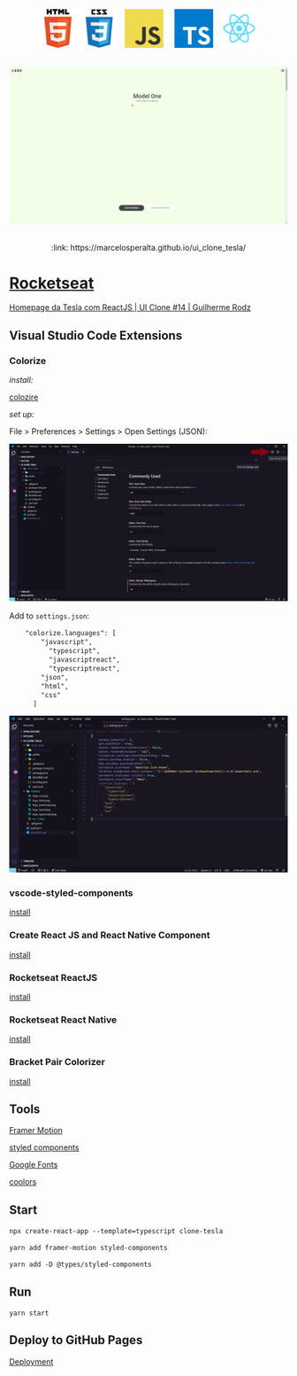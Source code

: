 <div align="center">
    <img src="./readme/logo_html.png" width="70">
    <img src="./readme/logo_css.png" width="70">
    &nbsp;
    <img src="./readme/logo_javascript.png" width="70">
    &nbsp;
    &nbsp;
    <img src="./readme/logo_typescript.png" width="70">
    &nbsp;
    <img src="./readme/logo_react.png" width="70">
</div>

<br>

![screenshot](./readme/screenshot.gif)

<br>

<div align="center">
:link: https://marcelosperalta.github.io/ui_clone_tesla/
</div>

# [Rocketseat](https://rocketseat.com.br/)

[Homepage da Tesla com ReactJS | UI Clone #14 | Guilherme Rodz](https://www.youtube.com/watch?v=Mf4Se4ZGcG8&t=1s)  

## Visual Studio Code Extensions

### Colorize

_install:_

[colozire](https://marketplace.visualstudio.com/items?itemName=kamikillerto.vscode-colorize)

_set up:_

File > Preferences > Settings > Open Settings (JSON):  

![settings.json](./readme/vsc_1.png)  

Add to ```settings.json```:

```
    "colorize.languages": [
        "javascript",
          "typescript",
          "javascriptreact",
          "typescriptreact",
        "json",
        "html",
        "css"
      ]
```

![settings.json](./readme/vsc_2.png)  

### vscode-styled-components

[install](https://marketplace.visualstudio.com/items?itemName=jpoissonnier.vscode-styled-components)

### Create React JS and React Native Component

[install](https://marketplace.visualstudio.com/items?itemName=ricardo-emerson.create-react-tsx-component)

### Rocketseat ReactJS

[install](https://marketplace.visualstudio.com/items?itemName=rocketseat.RocketseatReactJS)

### Rocketseat React Native

[install](https://marketplace.visualstudio.com/items?itemName=rocketseat.RocketseatReactNative)

### Bracket Pair Colorizer

[install](https://marketplace.visualstudio.com/items?itemName=CoenraadS.bracket-pair-colorizer)

## Tools

[Framer Motion](https://www.framer.com/motion/)  

[styled components](https://styled-components.com/)  

[Google Fonts](https://fonts.google.com/)  

[coolors](https://coolors.co/)  

## Start

```
npx create-react-app --template=typescript clone-tesla
```

```
yarn add framer-motion styled-components
```

```
yarn add -D @types/styled-components
```

## Run

```
yarn start
```

## Deploy to GitHub Pages

[Deployment](https://create-react-app.dev/docs/deployment/#github-pages)  